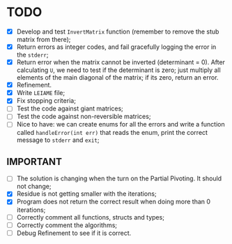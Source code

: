 # TODO

- [x] Develop and test `InvertMatrix` function (remember to remove the stub matrix from there);
- [x] Return errors as integer codes, and fail gracefully logging the error in the `stderr`;
- [x] Return error when the matrix cannot be inverted (determinant = 0). After calculating `U`, we need
    to test if the determinant is zero; just multiply all elements of the main diagonal of the matrix; if its zero, return an error.
- [x] Refinement.
- [x] Write `LEIAME` file;
- [x] Fix stopping criteria;
- [ ] Test the code against giant matrices;
- [ ] Test the code against non-reversible matrices;
- [ ] Nice to have: we can create enums for all the errors and write a function
called `handleError(int err)` that reads the enum, print the correct message to `stderr`
and `exit`;

## IMPORTANT
- [ ] The solution is changing when the turn on the Partial Pivoting. It should not change;
- [x] Residue is not getting smaller with the iterations;
- [x] Program does not return the correct result when doing more than 0 iterations;
- [ ] Correctly comment all functions, structs and types;
- [ ] Correctly comment the algorithms;
- [ ] Debug Refinement to see if it is correct.